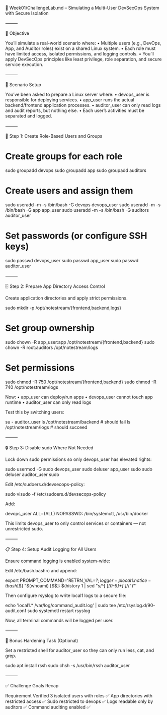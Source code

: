 📁 Week01/ChallengeLab.md – Simulating a Multi-User DevSecOps System with Secure Isolation

⸻

🎯 Objective

You’ll simulate a real-world scenario where:
	•	Multiple users (e.g., DevOps, App, and Auditor roles) exist on a shared Linux system.
	•	Each role must have limited access, isolated permissions, and logging controls.
	•	You’ll apply DevSecOps principles like least privilege, role separation, and secure service execution.

⸻

🧪 Scenario Setup

You’ve been asked to prepare a Linux server where:
	•	devops_user is responsible for deploying services.
	•	app_user runs the actual backend/frontend application processes.
	•	auditor_user can only read logs and audit reports, but nothing else.
	•	Each user’s activities must be separated and logged.

⸻

🧱 Step 1: Create Role-Based Users and Groups

# Create groups for each role
sudo groupadd devops
sudo groupadd app
sudo groupadd auditors

# Create users and assign them
sudo useradd -m -s /bin/bash -G devops devops_user
sudo useradd -m -s /bin/bash -G app app_user
sudo useradd -m -s /bin/bash -G auditors auditor_user

# Set passwords (or configure SSH keys)
sudo passwd devops_user
sudo passwd app_user
sudo passwd auditor_user


⸻

🗄️ Step 2: Prepare App Directory Access Control

Create application directories and apply strict permissions.

sudo mkdir -p /opt/notestream/{frontend,backend,logs}

# Set group ownership
sudo chown -R app_user:app /opt/notestream/{frontend,backend}
sudo chown -R root:auditors /opt/notestream/logs

# Set permissions
sudo chmod -R 750 /opt/notestream/{frontend,backend}
sudo chmod -R 740 /opt/notestream/logs

Now:
	•	app_user can deploy/run apps
	•	devops_user cannot touch app runtime
	•	auditor_user can only read logs

Test this by switching users:

su - auditor_user
ls /opt/notestream/backend         # should fail
ls /opt/notestream/logs            # should succeed


⸻

🔒 Step 3: Disable sudo Where Not Needed

Lock down sudo permissions so only devops_user has elevated rights:

sudo usermod -G sudo devops_user
sudo deluser app_user sudo
sudo deluser auditor_user sudo

Edit /etc/sudoers.d/devsecops-policy:

sudo visudo -f /etc/sudoers.d/devsecops-policy

Add:

devops_user ALL=(ALL) NOPASSWD: /bin/systemctl, /usr/bin/docker

This limits devops_user to only control services or containers — not unrestricted sudo.

⸻

📋 Step 4: Setup Audit Logging for All Users

Ensure command logging is enabled system-wide:

Edit /etc/bash.bashrc and append:

export PROMPT_COMMAND='RETRN_VAL=$?;logger -p local1.notice -t bash[$$] "$(whoami) [$$]: $(history 1 | sed "s/^[ ]*[0-9]\+[ ]*//")"'

Then configure rsyslog to write local1 logs to a secure file:

echo 'local1.*    /var/log/command_audit.log' | sudo tee /etc/rsyslog.d/90-audit.conf
sudo systemctl restart rsyslog

Now, all terminal commands will be logged per user.

⸻

🧪 Bonus Hardening Task (Optional)

Set a restricted shell for auditor_user so they can only run less, cat, and grep.

sudo apt install rssh
sudo chsh -s /usr/bin/rssh auditor_user


⸻

✅ Challenge Goals Recap

Requirement	Verified
3 isolated users with roles	✅
App directories with restricted access	✅
Sudo restricted to devops	✅
Logs readable only by auditors	✅
Command auditing enabled	✅


